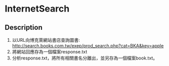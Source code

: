 InternetSearch
===


Description
---
1. 以URL向博克萊網站書店查詢圖書: http://search.books.com.tw/exep/prod_search.php?cat=BKA&key=apple
2. 將網站回應存為一個檔案response.txt
3. 分析response.txt，將所有相關書名分離出，並另存為一個檔案book.txt。

